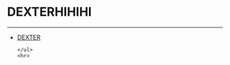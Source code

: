 <!DOCTYPE html>
<html lang="en">
<head>
    <meta charset="UTF-8">
    <meta http-equiv="X-UA-Compatible" content="IE=edge">
    <meta name="viewport" content="width=device-width, initial-scale=1.0">
</head>
<body>
    <h1>DEXTERHIHIHI</h1>
    <hr>
    <ul>
        <li><a href="dexter.html"> DEXTER</a></li>

       
    </ul>
    <hr>
</body>
</html>
